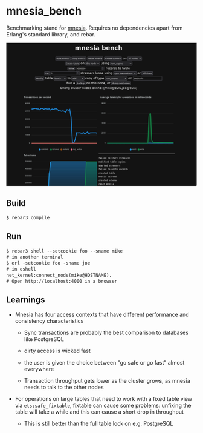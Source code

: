 mnesia_bench
=====

Benchmarking stand for [mnesia](https://www.erlang.org/doc/man/mnesia.html).
Requires no dependencies apart from Erlang's standard library, and rebar.

![screenshot](./static/screenshot.png)


Build
-----

    $ rebar3 compile


Run
---

    $ rebar3 shell --setcookie foo --sname mike
    # in another terminal
    $ erl -setcookie foo -sname joe
    # in eshell
    net_kernel:connect_node(mike@HOSTNAME).
    # Open http://localhost:4000 in a browser


Learnings
---------

- Mnesia has four access contexts that have different performance and consistency characteristics

  - Sync transactions are probably the best comparison to databases like PostgreSQL

  - dirty access is wicked fast

  - the user is given the choice between "go safe or go fast" almost everywhere

  - Transaction throughput gets lower as the cluster grows, as mnesia needs to
    talk to the other nodes

- For operations on large tables that need to work with a fixed table view via
  `ets:safe_fixtable`, fixtable can cause some problems: unfixing the table
  will take a while and this can cause a short drop in throughput

  - This is still better than the full table lock on e.g. PostgreSQL
